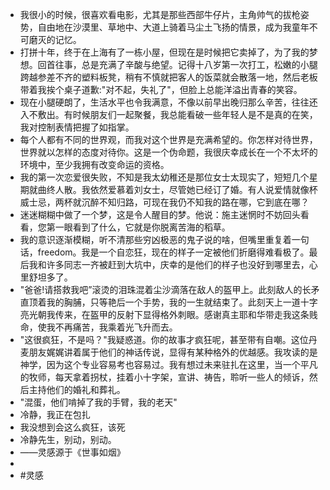 - 我很小的时候，很喜欢看电影，尤其是那些西部牛仔片，主角帅气的拔枪姿势，自由地在沙漠里、草地中、大道上骑着马尘土飞扬的情景，成为我童年不可磨灭的记忆。
- 打拼十年，终于在上海有了一栋小屋，但现在是时候把它卖掉了，为了我的梦想。回首往事，总是充满了辛酸与绝望。记得十八岁第一次打工，松嫩的小腿跨越参差不齐的塑料板凳，稍有不慎就把客人的饭菜就会散落一地，然后老板带着我挨个桌子道歉:"对不起，失礼了"，但脸上总能洋溢出青春的笑容。
- 现在小腿硬朗了，生活水平也令我满意，不像以前早出晚归那么辛苦，往往还入不敷出。有时候朋友们一起聚餐，我总能看破一些年轻人是不是真的在笑，我对控制表情把握了如指掌。
- 每个人都有不同的世界观，而我对这个世界是充满希望的。你怎样对待世界，世界就以怎样的态度对待你。这是一个伪命题，我很庆幸成长在一个不太坏的环境中，至少我拥有改变命运的资格。
- 我的第一次恋爱很失败，不知是我太幼稚还是那位女士太现实了，短短几个星期就曲终人散。我依然爱慕着刘女士，尽管她已经订了婚。有人说爱情就像杯威士忌，两杯就沉醉不知归路，可现在我仍不知我的路在哪，它到底在哪？
- 迷迷糊糊中做了一个梦，这是令人醒目的梦。他说：施主迷惘时不妨回头看看，您第一眼看到了什么，它就是你脱离苦海的稻草。
- 我的意识逐渐模糊，听不清那些穷凶极恶的鬼子说的啥，但嘴里重复着一句话，freedom。我是一个自恋狂，现在的样子一定被他们折磨得难看极了。最后我和许多同志一齐被赶到大坑中，庆幸的是他们的样子也没好到哪里去，心里舒坦多了。
- "爸爸!请搭救我吧”滚烫的泪珠混着尘沙滴落在敌人的盔甲上。此刻敌人的长矛直顶着我的胸脯，只等艳后一个手势，我的一生就结束了。此刻天上一道十字亮光朝我传来，在盔甲的反射下显得格外刺眼。感谢真主耶和华带走我这条贱命，使我不再痛苦，我乘着光飞升而去。
- "这很疯狂，不是吗？"我疑惑道。你的故事才疯狂呢，甚至带有自嘲。这位丹麦朋友娓娓讲着属于他们的神话传说，显得有某种格外的优越感。我攻读的是神学，因为这个专业容易考也容易过。我有想过未来驻扎在这里，当一个平凡的牧师，每天拿着拐杖，挂着小十字架，宣讲、祷告，聆听一些人的倾诉，然后主持他们的婚礼和葬礼。
- "混蛋，他们啃掉了我的手臂，我的老天"
- 冷静，我正在包扎
- 我没想到会这么疯狂，该死
- 冷静先生，别动，别动。
- ——灵感源于《世事如烟》
-
- #灵感